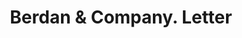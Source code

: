 ---
doi: 10.7916/D8WM2RJB
date_other: '1908'
date_other_textual: '1908'
form: correspondence
genre:
- Letters (correspondence)
name:
- Berdan & Company
object_in_context_url: https://biggert.cul.columbia.edu/items/view/ave_biggert_01326
subject_hierarchical_geographic:
- Toledo, Ohio, United States
subject_name:
- Berdan & Company
title: Berdan & Company. Letter
sort_title: Berdan & Company. Letter
call_number: ave_biggert_01326
coordinates:
- 41.66555555555556,-83.57527777777777
pid: ave_biggert_01326
identifiers: ave_biggert_01326
thumbnail: https://derivativo-2.library.columbia.edu/iiif/2/ldpd:343166/full/!256,256/0/native.jpg
permalink: "/items/ave_biggert_01326/"
layout: iiif-image-page
---